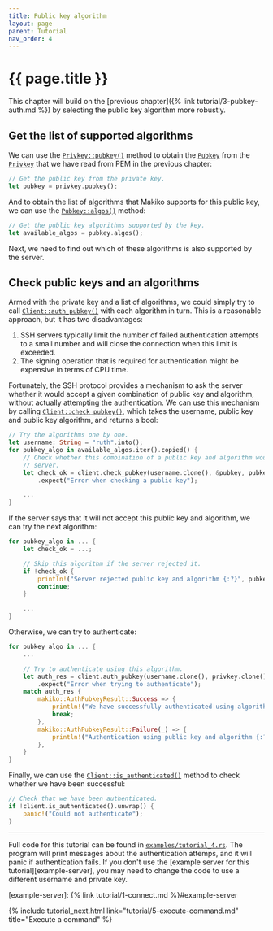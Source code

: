 ```yaml
---
title: Public key algorithm
layout: page
parent: Tutorial
nav_order: 4
---
```


# {{ page.title }}

This chapter will build on the [previous chapter]({% link tutorial/3-pubkey-auth.md %}) by selecting the public key algorithm more robustly.

## Get the list of supported algorithms

We can use the [`Privkey::pubkey()`][privkey-pubkey] method to obtain the [`Pubkey`][pubkey] from the [`Privkey`][privkey] that we have read from PEM in the previous chapter:

[privkey-pubkey]: https://docs.rs/makiko/latest/makiko/pubkey/enum.Privkey.html#method.pubkey
[pubkey]: https://docs.rs/makiko/latest/makiko/pubkey/enum.Pubkey.html
[privkey]: https://docs.rs/makiko/latest/makiko/pubkey/enum.Privkey.html

```rust
// Get the public key from the private key.
let pubkey = privkey.pubkey();
```

And to obtain the list of algorithms that Makiko supports for this public key, we can use the [`Pubkey::algos()`][pubkey-algos] method:

[pubkey-algos]: https://docs.rs/makiko/latest/makiko/pubkey/enum.Pubkey.html#method.algos

```rust
// Get the public key algorithms supported by the key.
let available_algos = pubkey.algos();
```

Next, we need to find out which of these algorithms is also supported by the server.

## Check public keys and an algorithms

Armed with the private key and a list of algorithms, we could simply try to call [`Client::auth_pubkey()`][client-auth-pubkey] with each algorithm in turn. This is a reasonable approach, but it has two disadvantages:

1. SSH servers typically limit the number of failed authentication attempts to a small number and will close the connection when this limit is exceeded.
2. The signing operation that is required for authentication might be expensive in terms of CPU time.

[client-auth-pubkey]: https://docs.rs/makiko/latest/makiko/struct.Client.html#method.auth_pubkey

Fortunately, the SSH protocol provides a mechanism to ask the server whether it would accept a given combination of public key and algorithm, without actually attempting the authentication. We can use this mechanism by calling [`Client::check_pubkey()`][client-check-pubkey], which takes the username, public key and public key algorithm, and returns a bool:

[client-check-pubkey]: https://docs.rs/makiko/latest/makiko/struct.Client.html#method.check_pubkey

```rust
// Try the algorithms one by one.
let username: String = "ruth".into();
for pubkey_algo in available_algos.iter().copied() {
    // Check whether this combination of a public key and algorithm would be acceptable to the
    // server.
    let check_ok = client.check_pubkey(username.clone(), &pubkey, pubkey_algo).await
        .expect("Error when checking a public key");

    ...
}
```

If the server says that it will not accept this public key and algorithm, we can try the next algorithm:

```rust
for pubkey_algo in ... {
    let check_ok = ...;

    // Skip this algorithm if the server rejected it.
    if !check_ok {
        println!("Server rejected public key and algorithm {:?}", pubkey_algo.name);
        continue;
    }

    ...
}
```

Otherwise, we can try to authenticate:

```rust
for pubkey_algo in ... {
    ...

    // Try to authenticate using this algorithm.
    let auth_res = client.auth_pubkey(username.clone(), privkey.clone(), pubkey_algo).await
        .expect("Error when trying to authenticate");
    match auth_res {
        makiko::AuthPubkeyResult::Success => {
            println!("We have successfully authenticated using algorithm {:?}", pubkey_algo.name);
            break;
        },
        makiko::AuthPubkeyResult::Failure(_) => {
            println!("Authentication using public key and algorithm {:?} failed", pubkey_algo.name);
        },
    }
}
```

Finally, we can use the [`Client::is_authenticated()`][client-is-authenticated] method to check whether we have been successful:

[client-is-authenticated]: https://docs.rs/makiko/latest/makiko/struct.Client.html#method.is_authenticated

```rust
// Check that we have been authenticated.
if !client.is_authenticated().unwrap() {
    panic!("Could not authenticate");
}
```

---

Full code for this tutorial can be found in [`examples/tutorial_4.rs`][tutorial-4]. The program will print messages about the authentication attemps, and it will panic if authentication fails. If you don't use the [example server for this tutorial][example-server], you may need to change the code to use a different username and private key.

[tutorial-4]: https://github.com/honzasp/makiko/blob/master/examples/tutorial_4.rs
[example-server]: {% link tutorial/1-connect.md %}#example-server

{% include tutorial_next.html link="tutorial/5-execute-command.md" title="Execute a command" %}
